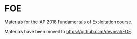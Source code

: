 # FOE
Materials for the IAP 2018 Fundamentals of Exploitation course.

Materials have been moved to https://github.com/devneal/FOE.
